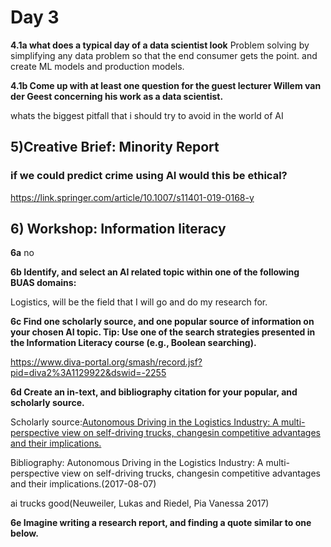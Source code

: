 # Day 3

**4.1a what does a typical day of a data scientist look**
 Problem solving by simplifying any data problem so that the end consumer gets the point. and create ML models and production models.


**4.1b Come up with at least one question for the guest lecturer Willem van der Geest concerning his work as a data scientist.**

whats the biggest pitfall that i should try to avoid in the world of AI

## **5)Creative Brief: Minority Report**
### if we could predict crime using AI would this be ethical?
https://link.springer.com/article/10.1007/s11401-019-0168-y

## **6) Workshop: Information literacy**
**6a** no

**6b Identify, and select an AI related topic within one of the following BUAS domains:**

Logistics, will be the field that I will go and do my research for.

**6c Find one scholarly source, and one popular source of information on your chosen AI topic. Tip: Use one of the search strategies presented in the Information Literacy course (e.g., Boolean searching).**

https://www.diva-portal.org/smash/record.jsf?pid=diva2%3A1129922&dswid=-2255

**6d Create an in-text, and bibliography citation for your popular, and scholarly source.**

Scholarly source:[Autonomous Driving in the Logistics Industry: A multi-perspective view on self-driving trucks, changesin competitive advantages and their implications.](https://www.diva-portal.org/smash/record.jsf?pid=diva2%3A1129922&dswid=5305)

Bibliography: Autonomous Driving in the Logistics Industry: A multi-perspective view on self-driving trucks, changesin competitive advantages and their implications.(2017-08-07)

ai trucks good(Neuweiler, Lukas  and  Riedel, Pia Vanessa 2017)

**6e Imagine writing a research report, and finding a quote similar to one below.**

